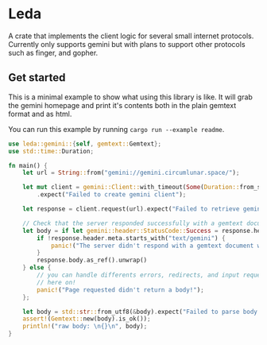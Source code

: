 # Leda

A crate that implements the client logic for several small internet protocols. Currently only
supports gemini but with plans to support other protocols such as finger, and gopher.

## Get started

This is a minimal example to show what using this library is like. It will grab the gemini homepage
and print it's contents both in the plain gemtext format and as html.

You can run this example by running `cargo run --example readme`.

```rs
use leda::gemini::{self, gemtext::Gemtext};
use std::time::Duration;

fn main() {
    let url = String::from("gemini://gemini.circumlunar.space/");

    let mut client = gemini::Client::with_timeout(Some(Duration::from_secs(5)))
        .expect("Failed to create gemini client");

    let response = client.request(url).expect("Failed to retrieve gemini page");

    // Check that the server responded successfully with a gemtext document
    let body = if let gemini::header::StatusCode::Success = response.header.status {
        if !response.header.meta.starts_with("text/gemini") {
            panic!("The server didn't respond with a gemtext document when we expected it to");
        }
        response.body.as_ref().unwrap()
    } else {
        // you can handle differents errors, redirects, and input requests as you see fit from
        // here on!
        panic!("Page requested didn't return a body!");
    };

    let body = std::str::from_utf8(&body).expect("Failed to parse body as utf8");
    assert!(Gemtext::new(body).is_ok());
    println!("raw body: \n{}\n", body);
}
```
